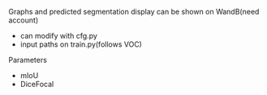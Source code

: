Graphs and predicted segmentation display can be shown on WandB(need account)

 - can modify with cfg.py
 - input paths on train.py(follows VOC)

Parameters

- mIoU
- DiceFocal
